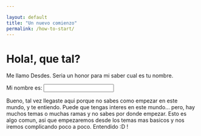 ```yaml
---

layout: default
title: "Un nuevo comienzo"
permalink: /how-to-start/
---
```


# Hola!, que tal?

Me llamo Desdes. Seria un honor para mi saber cual es tu nombre.

Mi nombre es:  <input name='name' type='text' onchange="document.getElementById('done').innerHTML = 'Un gusto!, desde hoy te llamare Marrano.'">

<p id='done'><p>
Bueno, tal vez llegaste aqui porque no sabes como empezar en este mundo, y te entiendo. Puede que tengas interes en este mundo... pero, hay muchos temas o muchas ramas y no sabes por donde empezar. Esto es algo comun, asi que empezaremos desde los temas mas basicos y nos iremos complicando poco a poco. Entendido :D !

